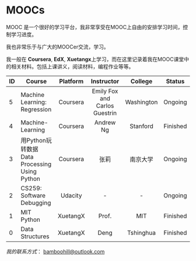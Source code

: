 # MOOCs

MOOC 是一个很好的学习平台，我非常享受在MOOC上自由的安排学习时间，控制学习进度。

我也非常乐于与广大的MOOCer交流，学习。

我一般在 **Coursera**, **EdX**, **Xuetangx**上学习，而在这里记录着我在MOOC课堂中的相关材料。包括上课讲义，阅读材料，编程作业等等。

|ID| Course             |  Platform  |  Instructor |  College          | Status|
|---| ------------------ |  :-------: |  :-------:  |:-----:            |:-----:|
|5| Machine Learning: Regression|Coursera|Emily Fox and Carlos Guestrin| Washington|Ongoing|
|4| Machine-Learning   |  Coursera  | Andrew Ng   |  Stanford|Finished|
|3| 用Python玩转数据<br>Data Processing Using Python|  Coursera  | 张莉   |  南京大学|Ongoing|
|2| CS259: Software Debugging |  Udacity  |-|-|   Ongoing |
|1| MIT Python   |  XuetangX  |  Prof.   |  MIT   |   Finished |
|0| Data Structures   |  XuetangX  | Deng   |  Tshinghua|  Finished|





*我的联系方式*：
<bamboohill@outlook.com>
